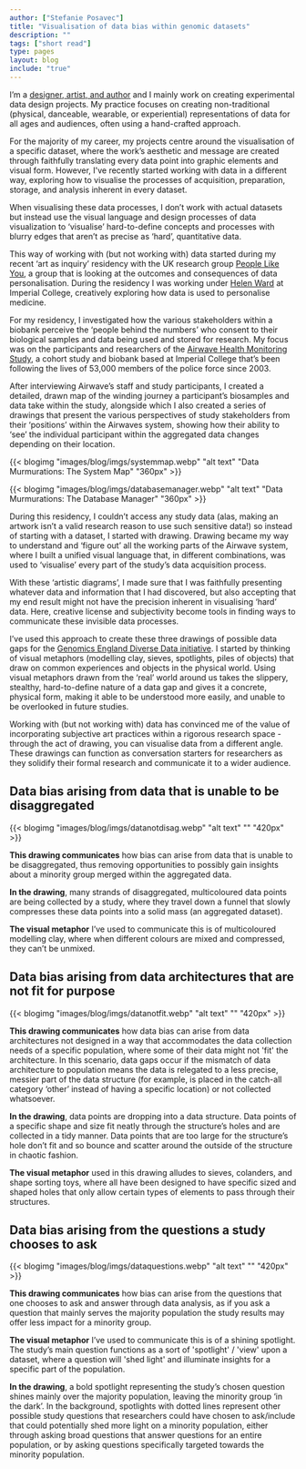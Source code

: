 ```yaml
---
author: ["Stefanie Posavec"]
title: "Visualisation of data bias within genomic datasets"
description: ""
tags: ["short read"]
type: pages
layout: blog
include: "true"
---
```



I’m a [designer, artist, and author](https://www.stefanieposavec.com/) and I mainly work on creating experimental data design projects. My practice focuses on creating non-traditional (physical, danceable, wearable, or experiential) representations of data for all ages and audiences, often using a hand-crafted approach.

For the majority of my career, my projects centre around the visualisation of a specific dataset, where the work’s aesthetic and message are created through faithfully translating every data point into graphic elements and visual form. However, I've recently started working with data in a different way, exploring how to visualise the processes of acquisition, preparation, storage, and analysis inherent in every dataset.

When visualising these data processes, I don’t work with actual datasets but instead use the visual language and design processes of data visualization to ‘visualise’ hard-to-define concepts and processes with blurry edges that aren’t as precise as ‘hard’, quantitative data.

This way of working with (but not working with) data started during my recent ‘art as inquiry’ residency with the UK research group [People Like You](https://peoplelikeyou.ac.uk/), a group that is looking at the outcomes and consequences of data personalisation. During the residency I was working under [Helen Ward](https://www.imperial.ac.uk/people/h.ward) at Imperial College, creatively exploring how data is used to personalise medicine.

For my residency, I investigated how the various stakeholders within a biobank perceive the ‘people behind the numbers’ who consent to their biological samples and data being used and stored for research. My focus was on the participants and researchers of the [Airwave Health Monitoring Study](https://police-health.org.uk/about), a cohort study and biobank based at Imperial College that’s been following the lives of 53,000 members of the police force since 2003.

After interviewing Airwave’s staff and study participants, I created a detailed, drawn map of the winding journey a participant’s biosamples and data take within the study, alongside which I also created a series of drawings that present the various perspectives of study stakeholders from their ‘positions’ within the Airwaves system, showing how their ability to ‘see’ the individual participant within the aggregated data changes depending on their location.

{{< blogimg "images/blog/imgs/systemmap.webp" "alt text" "Data Murmurations: The System Map" "360px" >}}

{{< blogimg "images/blog/imgs/databasemanager.webp" "alt text" "Data Murmurations: The Database Manager" "360px" >}}

During this residency, I couldn’t access any study data (alas, making an artwork isn’t a valid research reason to use such sensitive data!) so instead of starting with a dataset, I started with drawing. Drawing became my way to understand and ‘figure out’ all the working parts of the Airwave system, where I built a unified visual language that, in different combinations, was used to ‘visualise’ every part of the study’s data acquisition process.

With these ‘artistic diagrams’, I made sure that I was faithfully presenting whatever data and information that I had discovered, but also accepting that my end result might not have the precision inherent in visualising ‘hard’ data. Here, creative license and subjectivity become tools in finding ways to communicate these invisible data processes.

I’ve used this approach to create these three drawings of possible data gaps for the [Genomics England Diverse Data initiative](https://www.genomicsengland.co.uk/initiatives/diverse-data). I started by thinking of visual metaphors (modelling clay, sieves, spotlights, piles of objects) that draw on common experiences and objects in the physical world. Using visual metaphors drawn from the ‘real’ world around us takes the slippery, stealthy, hard-to-define nature of a data gap and gives it a concrete, physical form, making it able to be understood more easily, and unable to be overlooked in future studies.

Working with (but not working with) data has convinced me of the value of incorporating subjective art practices within a rigorous research space - through the act of drawing, you can visualise data from a different angle. These drawings can function as conversation starters for researchers as they solidify their formal research and communicate it to a wider audience.

## Data bias arising from data that is unable to be disaggregated

{{< blogimg "images/blog/imgs/datanotdisag.webp" "alt text" "" "420px" >}}

**This drawing communicates** how bias can arise from data that is unable to be disaggregated, thus removing opportunities to possibly gain insights about a minority group merged within the aggregated data.

**In the drawing**, many strands of disaggregated, multicoloured data points are being collected by a study, where they travel down a funnel that slowly compresses these data points into a solid mass (an aggregated dataset).

**The visual metaphor** I’ve used to communicate this is of multicoloured modelling clay, where when different colours are mixed and compressed, they can’t be unmixed.

## Data bias arising from data architectures that are not fit for purpose

{{< blogimg "images/blog/imgs/datanotfit.webp" "alt text" "" "420px" >}}

**This drawing communicates** how data bias can arise from data architectures not designed in a way that accommodates the data collection needs of a specific population, where some of their data might not 'fit' the architecture. In this scenario, data gaps occur if the mismatch of data architecture to population means the data is relegated to a less precise, messier part of the data structure (for example, is placed in the catch-all category ‘other’ instead of having a specific location) or not collected whatsoever.

**In the drawing**, data points are dropping into a data structure. Data points of a specific shape and size fit neatly through the structure’s holes and are collected in a tidy manner. Data points that are too large for the structure’s hole don’t fit and so bounce and scatter around the outside of the structure in chaotic fashion.

**The visual metaphor** used in this drawing alludes to sieves, colanders, and shape sorting toys, where all have been designed to have specific sized and shaped holes that only allow certain types of elements to pass through their structures.

## Data bias arising from the questions a study chooses to ask

{{< blogimg "images/blog/imgs/dataquestions.webp" "alt text" "" "420px" >}}

**This drawing communicates** how bias can arise from the questions that one chooses to ask and answer through data analysis, as if you ask a question that mainly serves the majority population the study results may offer less impact for a minority group.

**The visual metaphor** I’ve used to communicate this is of a shining spotlight. The study’s main question functions as a sort of 'spotlight' / 'view' upon a dataset, where a question will 'shed light' and illuminate insights for a specific part of the      population.

**In the drawing**, a bold spotlight representing the study’s chosen question shines mainly over the majority population, leaving the minority group ‘in the dark’. In the background, spotlights with dotted lines represent other possible study questions that researchers could have chosen to ask/include that could potentially shed      more light on a minority population, either through asking broad questions that answer questions for an entire population, or by asking questions specifically targeted towards the minority population.
